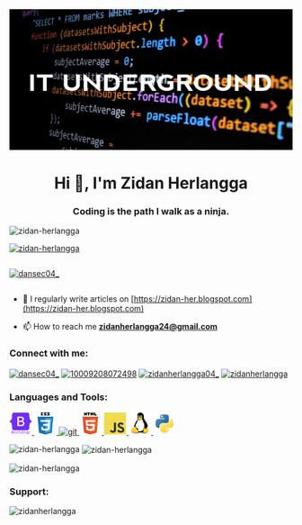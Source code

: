 <img src="https://raw.githubusercontent.com/zidan-herlangga/zidan-herlangga/main/background.jpeg" width="100%" height="250">
<h1 align="center">Hi 👋, I'm Zidan Herlangga</h1>
<h3 align="center">Coding is the path I walk as a ninja.</h3>

<p align="left"> <img src="https://komarev.com/ghpvc/?username=zidan-herlangga&label=Profile%20views&color=0e75b6&style=flat" alt="zidan-herlangga" /> </p>

<p align="left"> <a href="https://github.com/ryo-ma/github-profile-trophy"><img src="https://github-profile-trophy.vercel.app/?username=zidan-herlangga" alt="zidan-herlangga" /></a> </p>

<div style="display: flex; justify-content: left;">
  <p align="left"> <a href="https://twitter.com/dansec04_" target="blank"><img src="https://img.shields.io/twitter/follow/dansec04_?logo=twitter&style=for-the-badge" alt="dansec04_" /></a> </p>
</div>

- 📝 I regularly write articles on [https://zidan-her.blogspot.com](https://zidan-her.blogspot.com)

- 📫 How to reach me **zidanherlangga24@gmail.com**

<h3 align="left">Connect with me:</h3>
<p align="left">
<a href="https://twitter.com/dansec04_" target="blank"><img align="center" src="https://raw.githubusercontent.com/rahuldkjain/github-profile-readme-generator/master/src/images/icons/Social/twitter.svg" alt="dansec04_" height="30" width="40" /></a>
<a href="https://facebook.com/profile.php?id=100092408072498" target="blank"><img align="center" src="https://raw.githubusercontent.com/rahuldkjain/github-profile-readme-generator/master/src/images/icons/Social/facebook.svg" alt="10009208072498" height="30" width="40" /></a>
<a href="https://instagram.com/zidanherlangga04_" target="blank"><img align="center" src="https://raw.githubusercontent.com/rahuldkjain/github-profile-readme-generator/master/src/images/icons/Social/instagram.svg" alt="zidanherlangga04_" height="30" width="40" /></a>
<a href="https://www.youtube.com/@zidanherlangga" target="blank"><img align="center" src="https://raw.githubusercontent.com/rahuldkjain/github-profile-readme-generator/master/src/images/icons/Social/youtube.svg" alt="zidanherlangga" height="30" width="40" /></a>
</p>

<h3 align="left">Languages and Tools:</h3>
<p align="left"> <a href="https://getbootstrap.com" target="_blank" rel="noreferrer"> <img src="https://raw.githubusercontent.com/devicons/devicon/master/icons/bootstrap/bootstrap-plain-wordmark.svg" alt="bootstrap" width="40" height="40"/> </a> <a href="https://www.w3schools.com/css/" target="_blank" rel="noreferrer"> <img src="https://raw.githubusercontent.com/devicons/devicon/master/icons/css3/css3-original-wordmark.svg" alt="css3" width="40" height="40"/> </a> <a href="https://git-scm.com/" target="_blank" rel="noreferrer"> <img src="https://www.vectorlogo.zone/logos/git-scm/git-scm-icon.svg" alt="git" width="40" height="40"/> </a> <a href="https://www.w3.org/html/" target="_blank" rel="noreferrer"> <img src="https://raw.githubusercontent.com/devicons/devicon/master/icons/html5/html5-original-wordmark.svg" alt="html5" width="40" height="40"/> </a> <a href="https://developer.mozilla.org/en-US/docs/Web/JavaScript" target="_blank" rel="noreferrer"> <img src="https://raw.githubusercontent.com/devicons/devicon/master/icons/javascript/javascript-original.svg" alt="javascript" width="40" height="40"/> </a> <a href="https://www.linux.org/" target="_blank" rel="noreferrer"> <img src="https://raw.githubusercontent.com/devicons/devicon/master/icons/linux/linux-original.svg" alt="linux" width="40" height="40"/> </a> <a href="https://www.python.org" target="_blank" rel="noreferrer"> <img src="https://raw.githubusercontent.com/devicons/devicon/master/icons/python/python-original.svg" alt="python" width="40" height="40"/> </a> </p>

<p><img align="left" src="https://github-readme-stats.vercel.app/api/top-langs?username=zidan-herlangga&show_icons=true&locale=en&layout=compact" alt="zidan-herlangga" /></p>

<p>&nbsp;<img align="center" src="https://github-readme-stats.vercel.app/api?username=zidan-herlangga&show_icons=true&locale=en" alt="zidan-herlangga" /></p>

<p><img align="center" src="https://github-readme-streak-stats.herokuapp.com/?user=zidan-herlangga&" alt="zidan-herlangga" /></p>

<h3 align="left">Support:</h3>
<p><a href="https://www.buymeacoffee.com/zidanherlangga"> <img align="left" src="https://cdn.buymeacoffee.com/buttons/v2/default-yellow.png" height="50" width="210" alt="zidanherlangga" /></a></p><br><br>
